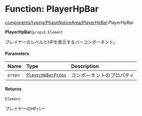# Function: PlayerHpBar

[components/typing/PhaseNoticeArea/PlayerHpBar](../modules/components_typing_PhaseNoticeArea_PlayerHpBar.md).PlayerHpBar

**PlayerHpBar**(`props`): `Element`

プレイヤーのレベルとHPを表示するバーコンポーネント。

#### Parameters

| Name | Type | Description |
| :------ | :------ | :------ |
| `props` | [`PlayerHpBarProps`](../types/types.PlayerHpBarProps.md) | コンポーネントのプロパティ |

#### Returns

`Element`

プレイヤーのHPバー
